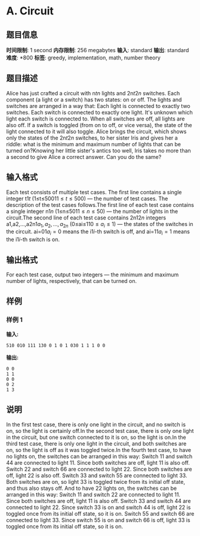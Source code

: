 # A. Circuit

## 题目信息

**时间限制**: 1 second
**内存限制**: 256 megabytes
**输入**: standard
**输出**: standard
**难度**: *800
**标签**: greedy, implementation, math, number theory

## 题目描述

Alice has just crafted a circuit with n$t$$n$ lights and 2n$t$$2n$ switches. Each component (a light or a switch) has two states: on or off. The lights and switches are arranged in a way that: Each light is connected to exactly two switches. Each switch is connected to exactly one light. It's unknown which light each switch is connected to. When all switches are off, all lights are also off. If a switch is toggled (from on to off, or vice versa), the state of the light connected to it will also toggle. Alice brings the circuit, which shows only the states of the 2n$t$$2n$ switches, to her sister Iris and gives her a riddle: what is the minimum and maximum number of lights that can be turned on?Knowing her little sister's antics too well, Iris takes no more than a second to give Alice a correct answer. Can you do the same?

## 输入格式

Each test consists of multiple test cases. The first line contains a single integer t$1$$t$ (1≤t≤500$1$$1 \le t \le 500$) — the number of test cases. The description of the test cases follows.The first line of each test case contains a single integer n$1$$n$ (1≤n≤50$1$$1 \le n \le 50$) — the number of lights in the circuit.The second line of each test case contains 2n$1$$2n$ integers a1,a2,…,a2n$1$$a_1, a_2, \ldots, a_{2n}$ (0≤ai≤1$1$$0 \le a_i \le 1$) — the states of the switches in the circuit. ai=0$1$$a_i = 0$ means the i$1$$i$-th switch is off, and ai=1$1$$a_i = 1$ means the i$1$$i$-th switch is on.

## 输出格式

For each test case, output two integers — the minimum and maximum number of lights, respectively, that can be turned on.

## 样例

### 样例 1

**输入:**
```
510 010 111 130 0 1 0 1 030 1 1 1 0 0
```

**输出:**
```
0 0
1 1
0 0
0 2
1 3
```

## 说明

In the first test case, there is only one light in the circuit, and no switch is on, so the light is certainly off.In the second test case, there is only one light in the circuit, but one switch connected to it is on, so the light is on.In the third test case, there is only one light in the circuit, and both switches are on, so the light is off as it was toggled twice.In the fourth test case, to have no lights on, the switches can be arranged in this way: Switch 1$1$ and switch 4$4$ are connected to light 1$1$. Since both switches are off, light 1$1$ is also off. Switch 2$2$ and switch 6$6$ are connected to light 2$2$. Since both switches are off, light 2$2$ is also off. Switch 3$3$ and switch 5$5$ are connected to light 3$3$. Both switches are on, so light 3$3$ is toggled twice from its initial off state, and thus also stays off. And to have 2$2$ lights on, the switches can be arranged in this way: Switch 1$1$ and switch 2$2$ are connected to light 1$1$. Since both switches are off, light 1$1$ is also off. Switch 3$3$ and switch 4$4$ are connected to light 2$2$. Since switch 3$3$ is on and switch 4$4$ is off, light 2$2$ is toggled once from its initial off state, so it is on. Switch 5$5$ and switch 6$6$ are connected to light 3$3$. Since switch 5$5$ is on and switch 6$6$ is off, light 3$3$ is toggled once from its initial off state, so it is on.
